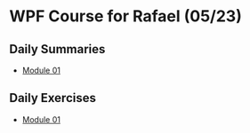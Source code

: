 # WPF Course for Rafael (05/23)

## Daily Summaries
* [Module 01](./module%2001/README.md)

## Daily Exercises
* [Module 01](./module%2001/exercises/README.md)